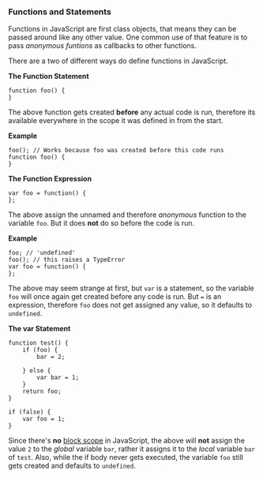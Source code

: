 ### Functions and Statements

Functions in JavaScript are first class objects, that means they can be passed
around like any other value. One common use of that feature is to pass
*anonymous funtions* as callbacks to other functions. 

There are a two of different ways do define functions in JavaScript.

**The Function Statement**

    function foo() { 
    }

The above function gets created **before** any actual code is run, therefore its
available everywhere in the scope it was defined in from the start.

**Example**

    foo(); // Works because foo was created before this code runs
    function foo() {
    }

**The Function Expression**

    var foo = function() {
    };

The above assign the unnamed and therefore *anonymous* function to the variable
`foo`. But it does **not** do so before the code is run. 

**Example**

    foo; // 'undefined'
    foo(); // this raises a TypeError
    var foo = function() {
    };

The above may seem strange at first, but `var` is a statement, so the variable
`foo` will once again get created before any code is run. But `=` is an
expression, therefore `foo` does not get assigned any value, so it defaults to 
`undefined`.

**The var Statement**

    function test() {
        if (foo) {
            bar = 2;

        } else {
            var bar = 1;
        }
        return foo;
    }

    if (false) {
        var foo = 1;
    }

Since there's **no** [block scope](#more-on-scopes) in JavaScript, the above will
**not** assign the value `2` to the *global* variable `bar`, rather it assigns it to the 
*local* variable `bar` of `test`. Also, while the if body never gets executed, 
the variable `foo` still gets created and defaults to `undefined`.

